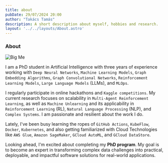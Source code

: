 ```yaml
---
title: about
pubDate: 29/07/2024 20:00
author: "Takács Tamás"
description: A short description about myself, hobbies and research.
layout: '../../layouts/About.astro'
---
```


### About

![Big Me](../../assets/about/bigme.png)

I am a PhD student in Artificial Intelligence with three years of experience working with `Deep Neural Networks`, `Machine Learning Models`, `Graph Embedding Algorithms`, `Graph Convolutional Networks`, `Reinforcement Learning Models`, `Large Language Models` (LLMs), and `MLOps`.

I regularly participate in online hackathons and `Kaggle competitions`. My current research focuses on scalability in `Multi-Agent Reinforcement Learning`, as well as `Machine Unlearning` and its applicability in `Reinforcement Learning` (RL), `Natural Language Processing` (NLP), and `Complex Systems`. I am passionate and resilient about the work I do.

Lately, I've been busy learning the ropes of `GitHub Actions`, `KubeFlow`, `Docker`, `Kubernetes`, and also getting familiarized with Cloud Technologies like `AWS Glue`, `Amazon SageMaker`, `GCloud AutoML`, and `GCloud DataStore`. 

Looking ahead, I'm excited about completing my **PhD program**. My goal is to become an expert in transforming complex data challenges into practical, deployable, and impactful software solutions for real-world applications.